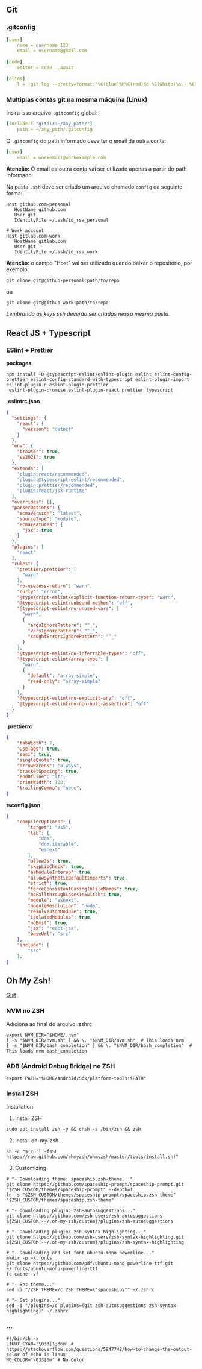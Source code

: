 ## Git
### .gitconfig
``` yaml
[user]
    name = username 123
    email = username@gmail.com
    
[code]
    editor = code --await

[alias]
    l = !git log --pretty=format:'%C(blue)%h%C(red)%d %C(white)%s - %C(cyan)%cn, %C(green)%cr'
```

### Multiplas contas git na mesma máquina (Linux)
Insira isso arquivo ``.gitconfig`` global:
```yaml
[includeIf "gitdir:~/any_path/"]
    path = ~/any_path/.gitconfig
```

O ``.gitconfig`` do path informado deve ter o email da outra conta:
```yml
[user]
    email = workemail@workexample.com  
```
**Atenção:** O email da outra conta vai ser utilizado apenas a partir do path informado.

Na pasta ``.ssh`` deve ser criado um arquivo chamado ``config`` da seguinte forma:
```
Host github.com-personal
   HostName github.com
   User git
   IdentityFile ~/.ssh/id_rsa_personal

# Work account
Host gitlab.com-work
   HostName gitlab.com
   User git
   IdentityFile ~/.ssh/id_rsa_work
```
**Atenção:** o campo "Host" vai ser utilizado quando baixar o repositório, por exemplo:
```
git clone git@github-personal:path/to/repo
```
ou
```
git clone git@github-work:path/to/repo
```
*Lembrando as keys ssh deverão ser criadas nessa mesma pasta.*


## React JS + Typescript
### ESlint + Prettier

**packages**
``` terminal
npm install -D @typescript-eslint/eslint-plugin eslint eslint-config-prettier eslint-config-standard-with-typescript eslint-plugin-import eslint-plugin-n eslint-plugin-prettier
 eslint-plugin-promise eslint-plugin-react prettier typescript
```

**.eslintrc.json**
``` json
{
  "settings": {
    "react": {
      "version": "detect"
    }
  },
  "env": {
    "browser": true,
    "es2021": true
  },
  "extends": [
    "plugin:react/recommended",
    "plugin:@typescript-eslint/recommended",
    "plugin:prettier/recommended",
    "plugin:react/jsx-runtime"
  ],
  "overrides": [],
  "parserOptions": {
    "ecmaVersion": "latest",
    "sourceType": "module",
    "ecmaFeatures": {
      "jsx": true
    }
  },
  "plugins": [
    "react"
  ],
  "rules": {
    "prettier/prettier": [
      "warn"
    ],
    "no-useless-return": "warn",
    "curly": "error",
    "@typescript-eslint/explicit-function-return-type": "warn",
    "@typescript-eslint/unbound-method": "off",
    "@typescript-eslint/no-unused-vars": [
      "warn",
      {
        "argsIgnorePattern": "^_",
        "varsIgnorePattern": "^_",
        "caughtErrorsIgnorePattern": "^_"
      }
    ],
    "@typescript-eslint/no-inferrable-types": "off",
    "@typescript-eslint/array-type": [
      "warn",
      {
        "default": "array-simple",
        "read-only": "array-simple"
      }
    ],
    "@typescript-eslint/no-explicit-any": "off",
    "@typescript-eslint/no-non-null-assertion": "off"
  }
}
```

**.prettierrc**
```json
{
	"tabWidth": 2,
	"useTabs": true,
	"semi": true,
	"singleQuote": true,
	"arrowParens": "always",
	"bracketSpacing": true,
	"endOfLine": "lf",
	"printWidth": 120,
	"trailingComma": "none",
}
```

**tsconfig.json**
```json
{
	"compilerOptions": {
		"target": "es5",
		"lib": [
			"dom",
			"dom.iterable",
			"esnext"
		],
		"allowJs": true,
		"skipLibCheck": true,
		"esModuleInterop": true,
		"allowSyntheticDefaultImports": true,
		"strict": true,
		"forceConsistentCasingInFileNames": true,
		"noFallthroughCasesInSwitch": true,
		"module": "esnext",
		"moduleResolution": "node",
		"resolveJsonModule": true,
		"isolatedModules": true,
		"noEmit": true,
		"jsx": "react-jsx",
		"baseUrl": "src"
	},
	"include": [
		"src"
	],
}
```

## Oh My Zsh!
[Gist](https://gist.github.com/luizomf/1fe6c67f307fc1df19e58f224134dc8f)

### NVM no ZSH
Adiciona ao final do arquivo .zshrc
```
export NVM_DIR="$HOME/.nvm"
[ -s "$NVM_DIR/nvm.sh" ] && \. "$NVM_DIR/nvm.sh"  # This loads nvm
[ -s "$NVM_DIR/bash_completion" ] && \. "$NVM_DIR/bash_completion"  # This loads nvm bash_completion
```

### ADB (Android Debug Bridge) no ZSH
```
export PATH="$HOME/Android/Sdk/platform-tools:$PATH"
```

### Install ZSH
Installation
1. Install ZSH
```
sudo apt install zsh -y && chsh -s /bin/zsh && zsh
```

2. Install oh-my-zsh
```
sh -c "$(curl -fsSL https://raw.github.com/ohmyzsh/ohmyzsh/master/tools/install.sh)"
```

3. Customizing
```
# "- Downloading theme: spaceship.zsh-theme..."
git clone https://github.com/spaceship-prompt/spaceship-prompt.git "$ZSH_CUSTOM/themes/spaceship-prompt" --depth=1
ln -s "$ZSH_CUSTOM/themes/spaceship-prompt/spaceship.zsh-theme" "$ZSH_CUSTOM/themes/spaceship.zsh-theme"

# "- Downloading plugin: zsh-autosuggestions..."
git clone https://github.com/zsh-users/zsh-autosuggestions ${ZSH_CUSTOM:-~/.oh-my-zsh/custom}/plugins/zsh-autosuggestions

# "- Downloading plugin: zsh-syntax-highlighting..."
git clone https://github.com/zsh-users/zsh-syntax-highlighting.git ${ZSH_CUSTOM:-~/.oh-my-zsh/custom}/plugins/zsh-syntax-highlighting

# "- Downloading and set font ubuntu-mono-powerline..."
mkdir -p ~/.fonts
git clone https://github.com/pdf/ubuntu-mono-powerline-ttf.git ~/.fonts/ubuntu-mono-powerline-ttf
fc-cache -vf

# "- Set theme..."
sed -i "/ZSH_THEME=/c ZSH_THEME=\"spaceship\"" ~/.zshrc

# "- Set plugins..."
sed -i "/plugins=/c plugins=(git zsh-autosuggestions zsh-syntax-highlighting)" ~/.zshrc
```


### ...
```shell
#!/bin/sh -x
LIGHT_CYAN='\033[1;36m' # https://stackoverflow.com/questions/5947742/how-to-change-the-output-color-of-echo-in-linux
NO_COLOR='\033[0m' # No Color
```
